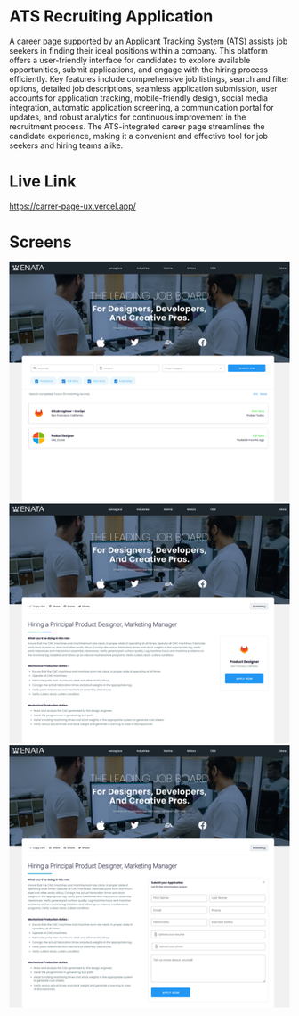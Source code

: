 # ATS Recruiting Application
A career page supported by an Applicant Tracking System (ATS) assists job seekers in finding their ideal positions within a company. This platform offers a user-friendly interface for candidates to explore available opportunities, submit applications, and engage with the hiring process efficiently. Key features include comprehensive job listings, search and filter options, detailed job descriptions, seamless application submission, user accounts for application tracking, mobile-friendly design, social media integration, automatic application screening, a communication portal for updates, and robust analytics for continuous improvement in the recruitment process. The ATS-integrated career page streamlines the candidate experience, making it a convenient and effective tool for job seekers and hiring teams alike.
<br/>

# Live Link
https://carrer-page-ux.vercel.app/
<br/>

# Screens
<img src='/screens/opening-job.png' />
<img src='/screens/job-details.png' />
<img src='/screens/job-details-form.png' />
<br/>
